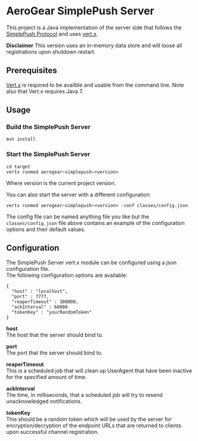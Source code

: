 # AeroGear SimplePush Server
This project is a Java implementation of the server side that follows the [SimplePush Protocol](https://wiki.mozilla.org/WebAPI/SimplePush/Protocol)
and uses [vert.x](http://vertx.io/).

__Disclaimer__ This version uses an in-memory data store and will loose all registrations upon shutdown restart.   

## Prerequisites 
[Vert.x](http://vertx.io/downloads.html) is required to be availble and usable from the command line. 
Note also that Vert.x requires Java 7.

## Usage

### Build the SimplePush Server

    mvn install

### Start the SimplePush Server

    cd target
    vertx runmod aerogear~simplepush~<version>
Where version is the current project version.
    
You can also start the server with a different configuration:

    vertx runmod aerogear~simplepush~<version> -conf classes/config.json

The config file can be named anything file you like but the ```classes/config.json``` file above contains an example of the configuration 
options and their default values.    

## Configuration
The SimplePush Server vert.x module can be configured using a json configuration file.  
The following configuration options are available:

    {
      "host" : "localhost",
      "port" : 7777,
      "reaperTimeout" : 300000,
      "ackInterval" : 60000
      "tokenKey" : "yourRandomToken"
    }
    
__host__    
The host that the server should bind to.
    
__port__  
The port that the server should bind to.

__reaperTimeout__  
This is a scheduled job that will clean up UserAgent that have been inactive for the specified amount of time.

__ackInterval__  
The time, in milliseconds, that a scheduled job will try to resend unacknowledged notifications.    

__tokenKey__  
This should be a random token which will be used by the server for encryption/decryption of the endpoint URLs that are
returned to clients upon successful channel registration.


